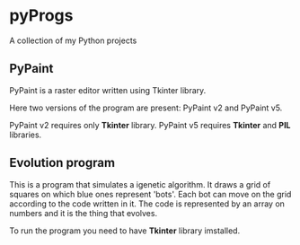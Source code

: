 # pyProgs

A collection of my Python projects

## PyPaint 

PyPaint is a raster editor written using Tkinter library.

Here two versions of the program are present: PyPaint v2 and PyPaint v5.

PyPaint v2 requires only **Tkinter** library.
PyPaint v5 requires **Tkinter** and **PIL** libraries.

## Evolution program

This is a program that simulates a igenetic algorithm. It draws a grid of squares on which blue ones represent 'bots'. Each bot can move on the grid according to the code written in it. The code is represented by an array on numbers and it is the thing that evolves.

To run the program you need to have **Tkinter** library imstalled.
